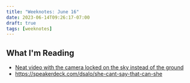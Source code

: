 ```yaml
---
title: "Weeknotes: June 16"
date: 2023-06-14T09:26:17-07:00
draft: true
tags: [weeknotes]
---
```


## What I'm Reading

- [Neat video with the camera locked on the sky instead of the ground](https://mastodon.social/@coreyspowell/110531182569820738)
- https://speakerdeck.com/dsalo/she-cant-say-that-can-she
